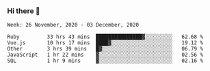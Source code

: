 ### Hi there 👋

<!--START_SECTION:waka-->
```text
Week: 26 November, 2020 - 03 December, 2020

Ruby         33 hrs 43 mins  ███████████████▓░░░░░░░░░   62.68 % 
Vue.js       10 hrs 17 mins  ████▓░░░░░░░░░░░░░░░░░░░░   19.12 % 
Other        3 hrs 39 mins   █▓░░░░░░░░░░░░░░░░░░░░░░░   06.79 % 
JavaScript   1 hr 22 mins    ▓░░░░░░░░░░░░░░░░░░░░░░░░   02.56 % 
SQL          1 hr 9 mins     ▓░░░░░░░░░░░░░░░░░░░░░░░░   02.16 % 
```
<!--END_SECTION:waka-->

<!--
**yqmmm/yqmmm** is a ✨ _special_ ✨ repository because its `README.md` (this file) appears on your GitHub profile.

Here are some ideas to get you started:

- 🔭 I’m currently working on ...
- 🌱 I’m currently learning ...
- 👯 I’m looking to collaborate on ...
- 🤔 I’m looking for help with ...
- 💬 Ask me about ...
- 📫 How to reach me: ...
- 😄 Pronouns: ...
- ⚡ Fun fact: ...
-->
